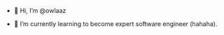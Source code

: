 - 👋 Hi, I’m @owlaaz
<!--- - 👀 I’m interested in ... --->
- 🌱 I’m currently learning to become expert software engineer (hahaha).
<!--- - 💞️ I’m looking to collaborate on ... --->
<!--- - 📫 How to reach me ... --->

<!---
owlaaz/owlaaz is a ✨ special ✨ repository because its `README.md` (this file) appears on your GitHub profile.
You can click the Preview link to take a look at your changes.
--->
